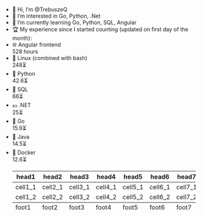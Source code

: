 - 👋 Hi, I’m @TrebuszeQ
- 👀 I’m interested in Go, Python, .Net
- 🌱 I’m currently learning Go, Python, SQL, Angular
- 🏆 My experience since I started counting (updated on first day of the month):
- 🌐 Angular frontend </br>
  528 hours
- 🐧 Linux (combined with bash) </br>
  248⏳
- 🐍 Python </br>
  42.6⏳
- 📓 SQL </br>
  66⏳
- 💶 .NET </br>
  25⏳
- 🐹 Go </br>
  15.9⏳ 
- 🌋 Java </br>
  14.5⏳
- 🐳 Docker </br>
  12.6⏳
  <table class="darkTable">
<thead>
<tr>
<th>head1</th>
<th>head2</th>
<th>head3</th>
<th>head4</th>
<th>head5</th>
<th>head6</th>
<th>head7</th>
<th>head8</th>
</tr>
</thead>
<tfoot>
<tr>
<td>foot1</td>
<td>foot2</td>
<td>foot3</td>
<td>foot4</td>
<td>foot5</td>
<td>foot6</td>
<td>foot7</td>
<td>foot8</td>
</tr>
</tfoot>
<tbody>
<tr>
<td>cell1_1</td>
<td>cell2_1</td>
<td>cell3_1</td>
<td>cell4_1</td>
<td>cell5_1</td>
<td>cell6_1</td>
<td>cell7_1</td>
<td>cell8_1</td>
</tr>
<tr>
<td>cell1_2</td>
<td>cell2_2</td>
<td>cell3_2</td>
<td>cell4_2</td>
<td>cell5_2</td>
<td>cell6_2</td>
<td>cell7_2</td>
<td>cell8_2</td>
</tr>
</tbody>
</table>
  
<!---
TrebuszeQ/TrebuszeQ is a ✨ special ✨ repository because its `README.md` (this file) appears on your GitHub profile.
You can click the Preview link to take a look at your changes.
- 💞️ I’m looking to collaborate on ...
- 📫 How to reach me ...
--->
